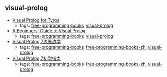 visual-prolog 
---
* [Visual Prolog for Tyros](http://wiki.visual-prolog.com/index.php?title=Visual_Prolog_for_Tyros)
    * tags: [free-programming-books](../tags/free-programming-books.md), [visual-prolog](../tags/visual-prolog.md)
* [A Beginners' Guide to Visual Prolog](http://wiki.visual-prolog.com/index.php?title=A_Beginners_Guide_to_Visual_Prolog)
    * tags: [free-programming-books](../tags/free-programming-books.md), [visual-prolog](../tags/visual-prolog.md)
* [Visual Prolog 7边练边学](http://wiki.visual-prolog.com/index.php?title=Visual_Prolog_for_Tyros_in_Chinese)
    * tags: [free-programming-books](../tags/free-programming-books.md), [free-programming-books-zh](../tags/free-programming-books-zh.md), [visual-prolog](../tags/visual-prolog.md)
* [Visual Prolog 7初学指南](http://wiki.visual-prolog.com/index.php?title=A_Beginners_Guide_to_Visual_Prolog_in_Chinese)
    * tags: [free-programming-books](../tags/free-programming-books.md), [free-programming-books-zh](../tags/free-programming-books-zh.md), [visual-prolog](../tags/visual-prolog.md)
